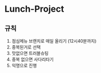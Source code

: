 # Lunch-Project

## 규칙
1. 점심메뉴 브랜치로 매일 올리기 (12시40분까지)
2. 중복된거로 선택
3. 맛없으면 트러블슈팅
4. 중복 없으면 사다리타기          
5. 익명으로 진행   
